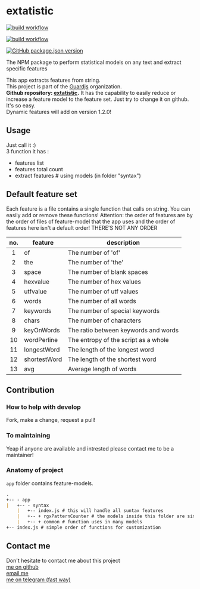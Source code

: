 # extatistic  

[![build workflow](https://github.com/guardjs/extatistic/workflows/Works%20on%20node%208,%2010,%2012/badge.svg)](https://github.com/guardjs/extatistic/actions?query=branch%3Amaster+workflow%3A%22Works+on+node+8,+10,+12%22)

[![build workflow](https://github.com/guardjs/extatistic/workflows/Publish%20NPM%20Package/badge.svg)](https://www.npmjs.com/package/extatistic)

[![GitHub package.json version](https://img.shields.io/github/package-json/v/guardjs/extatistic?color=%23333&label=%E2%80%8C&logo=github&logoColor=%23b5b5b5&style=social)](#extatistic)

The NPM package to perform statistical models on any text and extract specific features

This app extracts features from string.  
This project is part of the [Guardjs](https://guardjs.github.io) organization.  
**Github repository: [extatistic](https://github.com/guardjs/extatistic).**
It has the capability to easily reduce or increase a feature model to the feature set. Just try to change it on github. It's so easy.  
Dynamic features will add on version 1.2.0!

## Usage

Just call it :)  
3 function it has :

* features list
* features total count
* extract features # using models (in folder "syntax")

## Default feature set

Each feature is a file contains a single function that calls on string. You can easily add or remove these functions!
Attention: the order of features are by the order of files of feature-model that the app uses and the order of features here isn't a default order! THERE'S NOT ANY ORDER  

| no. | feature      | description                          |
|:---:|--------------|--------------------------------------|
|  1  | of           | The number of 'of'                   |
|  2  | the          | The number of 'the'                  |
|  3  | space        | The number of blank spaces           |
|  4  | hexvalue     | The number of hex values             |
|  5  | utfvalue     | The number of utf values             |
|  6  | words        | The number of all words              |
|  7  | keywords     | The number of special keywords       |
|  8  | chars        | The number of characters             |
|  9  | keyOnWords   | The ratio between keywords and words |
| 10  | wordPerline  | The entropy of the script as a whole |
| 11  | longestWord  | The length of the longest word       |
| 12  | shortestWord | The length of the shortest word      |
| 13  | avg          | Average length of words              |

## Contribution

### How to help with develop

Fork, make a change, request a pull!

### To maintaining

Yeap if anyone are available and intrested please contact me to be a maintainer!

### Anatomy of project

`app` folder contains feature-models.

```md
.
+-- - app  
|   +-- - syntax  
    |   +-- index.js # this will handle all suntax features  
    |   +-- + rgxPatternCounter # the models inside this folder are simple regex functions  
    |   +-- + common # function uses in many models  
+-- index.js # simple order of functions for customization
```

## Contact me

Don't hesitate to contact me about this project  
[me on github](https://github.com/easa)  
[email me](mailto:easanodehi@gmail.com)  
[me on telegram (fast way)](https://t.me/eisanodehi)  
